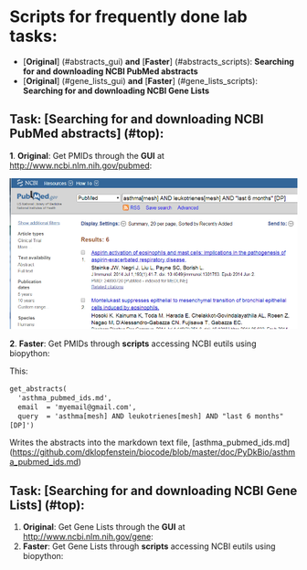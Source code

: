 # <a name=top></a>Scripts for frequently done lab tasks:

* [**Original**] (#abstracts_gui) **and** [**Faster**] (#abstracts_scripts): **Searching for and downloading NCBI PubMed abstracts**
* [**Original**] (#gene_lists_gui) **and** [**Faster**] (#gene_lists_scripts): **Searching for and downloading NCBI Gene Lists**
 


## Task: <a name=abstracts></a>[**Searching for and downloading NCBI PubMed abstracts**] (#top):

**1**. <a name=abstracts_gui></a>**Original**: Get PMIDs through the **GUI** at http://www.ncbi.nlm.nih.gov/pubmed:

  ![NCBI Pubmed](https://github.com/dklopfenstein/biocode/blob/master/doc/PyDkBio/asthma_pubmed_GUI.png)

**2**. <a name=abstracts_scripts></a>**Faster**: Get PMIDs through **scripts** accessing NCBI eutils using biopython:

This:
```
get_abstracts(
  'asthma_pubmed_ids.md', 
  email  = 'myemail@gmail.com',
  query  = 'asthma[mesh] AND leukotrienes[mesh] AND "last 6 months" [DP]')
```

Writes the abstracts into the markdown text file, [asthma_pubmed_ids.md] (https://github.com/dklopfenstein/biocode/blob/master/doc/PyDkBio/asthma_pubmed_ids.md)

## Task: <a name=gene_lists></a>[**Searching for and downloading NCBI Gene Lists**] (#top):
1. <a name=gene_lists_gui></a>**Original**: Get Gene Lists through the **GUI** at http://www.ncbi.nlm.nih.gov/gene:
2. <a name=gene_lists_scripts></a>**Faster**: Get Gene Lists through **scripts** accessing NCBI eutils using biopython:
